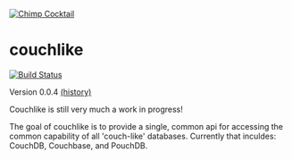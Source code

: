 [![Chimp Cocktail](http://chimpcocktail.github.io/chimpcocktail.png)](http://chimpcocktail.github.io)

couchlike
=========

[![Build Status](https://travis-ci.org/chimpcocktail/couchlike.png)](https://travis-ci.org/chimpcocktail/couchlike)

Version 0.0.4 [(history)](CHANGELOG.md)

Couchlike is still very much a work in progress!

The goal of couchlike is to provide a single, common api for accessing the common capability of all 'couch-like' databases. Currently that inculdes: CouchDB, Couchbase, and PouchDB.
